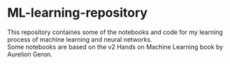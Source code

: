 # ML-learning-repository
This repository containes some of the notebooks and code for my learning process of machine learning and neural networks.  
Some notebooks are based on the v2 Hands on Machine Learning book by Aurelion Geron.

